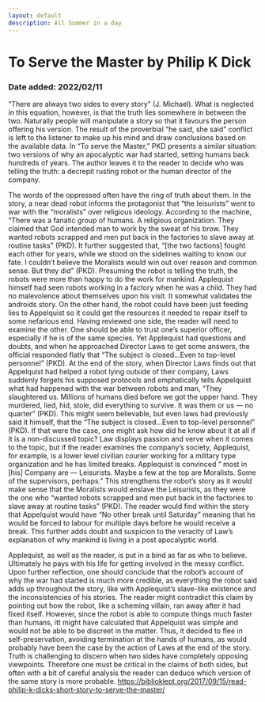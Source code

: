 ```yaml
---
layout: default
description: All Summer in a day
---
```

# To Serve the Master by Philip K Dick
### Date added: 2022/02/11

“There are always two sides to every story” (J. Michael). What is neglected in this equation, however, is that the truth lies somewhere in between the two. Naturally people will manipulate a story so that it favours the person offering his version. The result of the proverbial “he said, she said” conflict is left to the listener to make up his mind and draw conclusions based on the available data. In “To serve the Master,” PKD presents a similar situation: two versions of why an apocalyptic war had started, setting humans back hundreds of years. The author leaves it to the reader to decide who was telling the truth: a decrepit rusting robot or the human director of the company.
 
The words of the oppressed often have the ring of truth about them. In the story, a near dead robot informs the protagonist that “the leisurists” went to war with the “moralists” over religious ideology. According to the machine, “There was a fanatic group of humans. A religious organiza­tion. They claimed that God intended man to work by the sweat of his brow. They wanted robots scrapped and men put back in the factories to slave away at routine tasks” (PKD). It further suggested that, “[the two factions] fought each other for years, while we stood on the sidelines waiting to know our fate. I couldn’t believe the Moralists would win out over reason and com­mon sense. But they did” (PKD). Presuming the robot is telling the truth, the robots were more than happy to do the work for mankind. Applequist himself had seen robots working in a factory when he was a child. They had no malevolence about themselves upon his visit. It somewhat validates the androids story. On the other hand, the robot could have been just feeding lies to Appelquist so it could get the resources it needed to repair itself to some nefarious end. Having reviewed one side, the reader will need to examine the other. 
	One should be able to trust one’s superior officer, especially if he is of the same species. Yet Applequist had questions and doubts, and when he approached Director Laws to get some answers, the official responded flatly that “The subject is closed...Even to top-level personnel” (PKD). At the end of the story, when Director Laws finds out that Appelquist had helped a robot lying outside of their company, Laws suddenly forgets his supposed protocols and emphatically tells Appelquist what had happened with the war between robots and man, “They slaughtered us. Millions of humans died before we got the upper hand. They murdered, lied, hid, stole, did everything to survive. It was them or us — no quarter” (PKD). This might seem believable, but even laws had previously said it himself, that the “The subject is closed...Even to top-level personnel” (PKD). If that were the case,  one might ask how did he know about it at all if it is a non-discussed topic? Law displays passion and verve when it comes to the topic, but if the reader examines the company’s society, Applequist, for example, is a lower level civilian courier working for a military type organization and he has limited breaks. Applequist is convinced “ most in [his] Company are — Leisurists. Maybe a few at the top are Moralists. Some of the supervisors, perhaps.” This strengthens the robot’s story as it would make sense that the Moralists would enslave the Leisurists, as they were the one who “wanted robots scrapped and men put back in the factories to slave away at routine tasks” (PKD). The reader would find within the story that Appelquist would have “No other break until Saturday” meaning that he would be forced to labour for multiple days before he would receive a break. This further adds doubt and suspicion to the veracity of Law’s explanation of why mankind is living in a post apocalyptic world. 

Applequist, as well as the reader, is put in a bind as far as who to believe. Ultimately he pays with his life for getting involved in the messy conflict. Upon further reflection, one should conclude that the robot’s account of why the war had started is much more credible, as everything the robot said adds up throughout the story, like with Applequist’s slave-like existence and the inconsistencies of his stories. The reader might contradict this claim by pointing out how the robot, like a scheming villain, ran away after it had fixed itself. However, since the robot is able to compute things much faster than humans, itt might have calculated that Appelquist was simple and would not be able to be discreet in the matter. Thus, it decided to flee in self-preservation, avoiding termination at the hands of humans, as would probably have been the case by the action of Laws at the end of the story. Truth is challenging to discern when two sides have completely opposing viewpoints. Therefore one must be critical in the claims of both sides, but often with a bit of careful analysis the reader can deduce which version of the same story is more probable.
https://biblioklept.org/2017/09/15/read-philip-k-dicks-short-story-to-serve-the-master/
